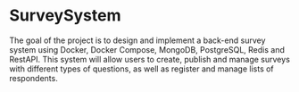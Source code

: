# SurveySystem

The goal of the project is to design and implement a back-end survey system using Docker, Docker Compose, MongoDB, PostgreSQL, Redis and RestAPI. This system will allow users to create, publish
and manage surveys with different types of questions, as well as register and manage lists of respondents.
